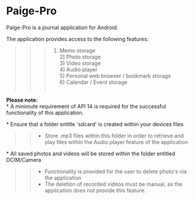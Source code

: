 Paige-Pro
=========
Paige-Pro is a journal application for Android.

The application provides access to the following features:<br />
>>> 1) Memo storage<br />
    2) Photo storage<br />
    3) Video storage<br />
    4) Audio player<br />
    5) Personal web browser / bookmark storage<br />
    6) Calendar / Event storage<br /><br />
        
<b>Please note: </b><br />
\* A minimute requirement of API 14 is required for the successful functionality of this application.
        
\* Ensure that a folder entitle 'sdcard' is created within your devices files<br />
>>  - Store .mp3 files within this folder in order to retrieve and play files within 
      the Audio player feature of the application
        
\* All saved photos and videos will be stored within the folder entitled DCIM/Camera<br />
>>  - Functionality is provided for the user to delete photo's via the application<br />
>>  - The deletion of recorded videos must be manual, as the application does not provide this feature.

